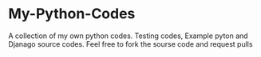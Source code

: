 # My-Python-Codes
A collection of my own python codes. 
Testing codes, Example pyton and Djanago source codes.
Feel free to fork the sourse code and request pulls
